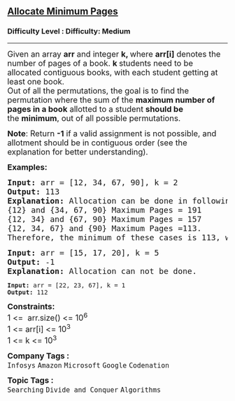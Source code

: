 <h2><a href="https://www.geeksforgeeks.org/problems/allocate-minimum-number-of-pages0937/1?page=8&sortBy=submissions">Allocate Minimum Pages</a></h2><h3>Difficulty Level : Difficulty: Medium</h3><hr><div class="problems_problem_content__Xm_eO"><p><span style="font-size: 18px;">Given an array <strong>arr</strong>&nbsp;and integer <strong>k, </strong>where&nbsp;<strong>arr[i]</strong> denotes the number of pages of a book. <strong>k </strong>students need to be allocated contiguous books, with each student getting at least one book. <br>Out of all the permutations, the goal is to find the permutation where the sum of the <strong>maximum number of pages in a book</strong> allotted to a student <strong>should be</strong> the&nbsp;<strong>minimum</strong>, out of all possible permutations.</span></p>
<p><span style="font-size: 18px;"><strong>Note</strong>: Return <strong>-1</strong> if a valid assignment is not possible, and allotment should be in contiguous order (see the explanation for better understanding).</span></p>
<p><span style="font-size: 18px;"><strong>Examples:</strong></span></p>
<pre><span style="font-size: 18px;"><strong>Input: </strong>arr = [12, 34, 67, 90], k = 2
<strong>Output: </strong>113
<strong>Explanation: </strong>Allocation can be done in following ways:
{12} and {34, 67, 90} Maximum Pages = 191
{12, 34} and {67, 90} Maximum Pages = 157
{12, 34, 67} and {90} Maximum Pages =113.
Therefore, the minimum of these cases is 113, which is selected as the output.</span></pre>
<pre><span style="font-size: 18px;"><strong>Input: </strong>arr = [15, 17, 20], k = 5
<strong>Output: </strong>-1
<strong>Explanation: </strong>Allocation can not be done.<br></span></pre>
<pre><strong>Input: </strong>arr = [22, 23, 67], k = 1
<strong>Output: </strong>112</pre>
<p><span style="font-size: 18px;"><strong>Constraints:</strong><br>1 &lt;=&nbsp; arr.size() &lt;= 10<sup>6</sup><br>1 &lt;= arr[i] &lt;= 10<sup>3<br></sup></span><span style="font-size: 18px;">1 &lt;= k &lt;= 10<sup>3&nbsp;</sup></span></p></div><p><span style=font-size:18px><strong>Company Tags : </strong><br><code>Infosys</code>&nbsp;<code>Amazon</code>&nbsp;<code>Microsoft</code>&nbsp;<code>Google</code>&nbsp;<code>Codenation</code>&nbsp;<br><p><span style=font-size:18px><strong>Topic Tags : </strong><br><code>Searching</code>&nbsp;<code>Divide and Conquer</code>&nbsp;<code>Algorithms</code>&nbsp;